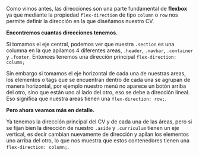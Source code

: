 Como vimos antes, las direcciones son una parte fundamental de **flexbox** ya que mediante la propiedad `flex-direction` de tipo `column` o `row` nos permite definir la dirección en la que diseñamos nuestro CV.

**Encontremos cuantas direcciones tenemos.**

Si tomamos el eje central, podemos ver que nuestra `.section` es una columna en la que apilamos 4 diferentes areas, `.header`, `.navbar`, `.container` y `.footer`. Entonces tenemos una dirección principal `flex-direction: column;`

Sin embargo si tomamos el eje horizontal de cada una de nuestras areas, los elementos o tags que se encuentran dentro de cada una se agrupan de manera horizontal, por ejemplo nuestro menú no aparece un botón arriba del otro, sino que están uno al lado del otro, eso se debe a dirección lineal. Eso significa que nuestra areas tienen una `flex-direction: row;`.

**Pero ahora veamos más en detalle.**

Ya tenemos la dirección principal del CV y de cada una de las áreas, pero si se fijan bien la dirección de nuestro `.aside` y `.curriculum` tienen un eje vertical, es decir cambian nuevamente de dirección y apilan los elementos uno arriba del otro, lo que nos muestra que estos contenedores tienen una `flex-direction: column;`.





